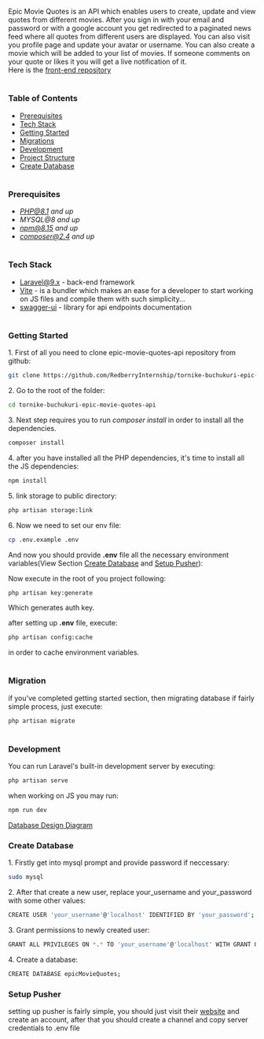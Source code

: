 Epic Movie Quotes is an API which enables users to create, update and view quotes from different movies. After you sign in with your email and password or with a google account you get redirected to a paginated news feed where all quotes from different users are displayed. You can also visit you profile page and update your avatar or username. You can also create a movie which will be added to your list of movies. If someone comments on your quote or likes it you will get a live notification of it.
<br>Here is the [front-end repository](https://github.com/RedberryInternship/tornike-buchukuri-epic-movie-quotes)

#

### Table of Contents

-   [Prerequisites](#prerequisites)
-   [Tech Stack](#tech-stack)
-   [Getting Started](#getting-started)
-   [Migrations](#migration)
-   [Development](#development)
-   [Project Structure](#project-structure)
-   [Create Database](#create-database)

#

### Prerequisites

-   *PHP@8.1 and up*
-   _MYSQL@8 and up_
-   *npm@8.15 and up*
-   *composer@2.4 and up*

#

### Tech Stack

-   [Laravel@9.x](https://laravel.com/docs/6.x) - back-end framework
-   [Vite](https://vitejs.dev/) - is a bundler which makes an ease for a developer to start working on JS files and compile them with such simplicity...
-   [swagger-ui](https://swagger.io/tools/swagger-ui/) - library for api endpoints documentation

#

### Getting Started

1\. First of all you need to clone epic-movie-quotes-api repository from github:

```sh
git clone https://github.com/RedberryInternship/tornike-buchukuri-epic-movie-quotes-api.git
```

2\. Go to the root of the folder:

```sh
cd tornike-buchukuri-epic-movie-quotes-api
```

3\. Next step requires you to run _composer install_ in order to install all the dependencies.

```sh
composer install
```

4\. after you have installed all the PHP dependencies, it's time to install all the JS dependencies:

```sh
npm install
```

5\. link storage to public directory:

```sh
php artisan storage:link
```

6\. Now we need to set our env file:

```sh
cp .env.example .env
```

And now you should provide **.env** file all the necessary environment variables(View Section [Create Database](#create-database) and [Setup Pusher](#setup-pusher)):

Now execute in the root of you project following:

```sh
php artisan key:generate
```

Which generates auth key.

after setting up **.env** file, execute:

```sh
php artisan config:cache
```

in order to cache environment variables.

#

### Migration

if you've completed getting started section, then migrating database if fairly simple process, just execute:

```sh
php artisan migrate
```

#

### Development

You can run Laravel's built-in development server by executing:

```sh
php artisan serve
```

when working on JS you may run:

```sh
npm run dev
```

[Database Design Diagram](https://drawsql.app/teams/oit/diagrams/epic-movie-quotes)

### Create Database

1\. Firstly get into mysql prompt and provide password if neccessary:

```sh
sudo mysql
```

2\. After that create a new user, replace your_username and your_password with some other values:

```sh
CREATE USER 'your_username'@'localhost' IDENTIFIED BY 'your_password';
```

3\. Grant permissions to newly created user:

```sh
GRANT ALL PRIVILEGES ON *.* TO 'your_username'@'localhost' WITH GRANT OPTION;
```

4\. Create a database:

```sh
CREATE DATABASE epicMovieQuotes;
```

### Setup Pusher

setting up pusher is fairly simple, you should just visit their [website](https://pusher.com/) and create an account, after that you should create a channel and copy server credentials to .env file
